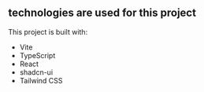 

## technologies are used for this project

This project is built with:

- Vite
- TypeScript
- React
- shadcn-ui
- Tailwind CSS

